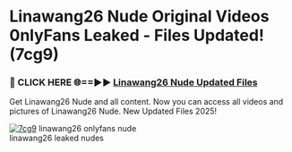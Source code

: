 # Linawang26 Nude Original Videos 0nlyFans Leaked - Files Updated! (7cg9)

<h3>🔴 CLICK HERE 🌐==►► <a href="https://tinyurl.com/52m3yx9h" rel="nofollow">Linawang26 Nude Updated Files</a></h3>

Get Linawang26 Nude and all content. Now you can access all videos and pictures of Linawang26 Nude. New Updated Files 2025!

[![7cg9](https://i.imgur.com/TnHtlc8.gif)](https://tinyurl.com/52m3yx9h)
linawang26 onlyfans nude<br>
linawang26 leaked nudes